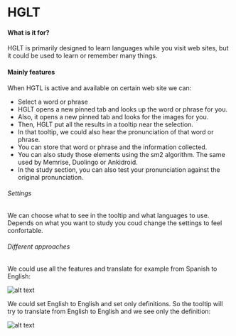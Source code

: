 # HGLT
#### What is it for?
HGLT is primarily designed to learn languages while you visit web sites, but it could be used to learn or remember many things.
#### Mainly features
When HGTL is active and available on certain web site we can:
- Select a word or phrase 
- HGLT opens a new pinned tab and looks up the word or phrase for you. 
- Also, it opens a new pinned tab and looks for the images for you. 
- Then, HGLT put all the results in a tooltip near the selection.
- In that tooltip, we could also hear the pronunciation of that word or phrase. 
- You can store that word or phrase and the information collected.
- You can also study those elements using the sm2 algorithm. The same used by Memrise, Duolingo or Ankidroid.
- In the study section, you can also test your pronunciation against the original pronunciation.
###### Settings
We can choose what to see in the tooltip and what languages to use. Depends on what you want to study you coud change the settings to feel confortable.

###### Different approaches
We could use all the features and translate for example from Spanish to English:

![alt text](https://i.imgur.com/M8e0rYq.png) 

We could set English to English and set only definitions. So the tooltip will try to translate from English to English and we see only the definition:

![alt text](https://i.imgur.com/vavTxTo.png) 



